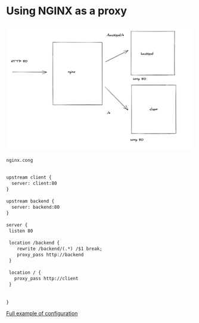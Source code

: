 # Using NGINX as a proxy

![Architetcure](architecture.png)

`nginx.cong`

```

upstream client {
  server: client:80
}

upstream backend {
  server: backend:80
}

server {
 listen 80

 location /backend {
    rewrite /backend/(.*) /$1 break;
    proxy_pass http://backend
 }

 location / {
   proxy_pass http://client
 }


}

```


[Full example of configuration](https://www.nginx.com/resources/wiki/start/topics/examples/full/)
